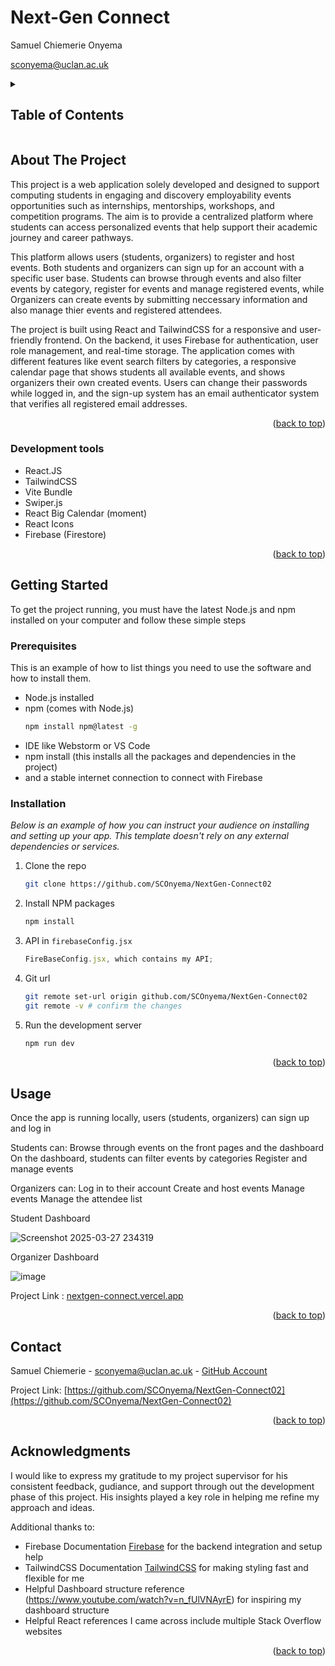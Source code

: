 # Next-Gen Connect 

Samuel Chiemerie Onyema

<a href="">sconyema@uclan.ac.uk</a>

<!-- TABLE OF CONTENTS -->
<details>
  <summary><h2>Table of Contents</h2></summary>
  <ol>
    <li>
      <a href="#about-the-project">About The Project</a>
      <ul>
        <li><a href="#tools">Development tools</a></li>
      </ul>
    </li>
    <li>
      <a href="#getting-started">Getting Started</a>
      <ul>
        <li><a href="#prerequisites">Prerequisites</a></li>
        <li><a href="#installation">Installation</a></li>
      </ul>
    </li>
    <li><a href="#usage">Usage</a></li>
    <li><a href="#contact">Contact</a></li>
    <li><a href="#acknowledgments">Acknowledgments</a></li>
  </ol>
</details>



<!-- ABOUT THE PROJECT -->
## About The Project

This project is a web application solely developed and designed to support computing students in engaging and discovery employability events opportunities such as internships, mentorships, workshops, and competition programs. The aim is to provide a centralized platform where students can access personalized events that help support their academic journey and career pathways.

This platform allows users (students, organizers) to register and host events. Both students and organizers can sign up for an account with a specific user base. Students can browse through events and also filter events by category, register for events and manage registered events, while Organizers can create events by submitting neccessary information and also manage thier events and registered attendees.

The project is built using React and TailwindCSS for a responsive and user-friendly frontend. On the backend, it uses Firebase for authentication, user role management, and real-time storage. The application comes with different features like event search filters by categories, a responsive calendar page that shows students all available events, and shows organizers their own created events. Users can change their passwords while logged in, and the sign-up system has an email authenticator system that verifies all registered email addresses.


<p align="right">(<a href="#readme-top">back to top</a>)</p>

### Development tools

* React.JS
* TailwindCSS
* Vite Bundle
* Swiper.js
* React Big Calendar (moment)
* React Icons
* Firebase (Firestore)


<p align="right">(<a href="#readme-top">back to top</a>)</p>

<!-- GETTING STARTED -->
## Getting Started

To get the project running, you must have the latest Node.js and npm installed on your computer and follow these simple steps 


### Prerequisites

This is an example of how to list things you need to use the software and how to install them.

* Node.js installed
* npm (comes with Node.js)
  ```sh
  npm install npm@latest -g
  ```
* IDE like Webstorm or VS Code 
* npm install (this installs all the packages and dependencies in the project)
* and a stable internet connection to connect with Firebase

### Installation

_Below is an example of how you can instruct your audience on installing and setting up your app. This template doesn't rely on any external dependencies or services._


1. Clone the repo
   ```sh
   git clone https://github.com/SCOnyema/NextGen-Connect02
   ```
2. Install NPM packages
   ```sh
   npm install
   ```
3. API in `firebaseConfig.jsx`
   ```js
   FireBaseConfig.jsx, which contains my API;
   ```
4. Git url 
   ```sh
   git remote set-url origin github.com/SCOnyema/NextGen-Connect02
   git remote -v # confirm the changes
   ```
5. Run the development server
   ```sh
   npm run dev
   ```


<p align="right">(<a href="#readme-top">back to top</a>)</p>


<!-- USAGE EXAMPLES -->
## Usage

Once the app is running locally, users (students, organizers) can sign up and log in

Students can:
Browse through events on the front pages and the dashboard
On the dashboard, students can filter events by categories 
Register and manage events 

Organizers can:
Log in to their account 
Create and host events
Manage events
Manage the attendee list


Student Dashboard 

![Screenshot 2025-03-27 234319](https://github.com/user-attachments/assets/2398b38d-4fed-4d69-8601-54722d03debb)


Organizer Dashboard 

![image](https://github.com/user-attachments/assets/f954bb68-e88d-41a7-b27c-cadcaf8c4fd1)

Project Link : [nextgen-connect.vercel.app ](https://nextgen-connect.vercel.app/)

<p align="right">(<a href="#readme-top">back to top</a>)</p>


<!-- CONTACT -->
## Contact

Samuel Chiemerie - sconyema@uclan.ac.uk - [GitHub Account](https://github.com/SCOnyema)

Project Link: [https://github.com/SCOnyema/NextGen-Connect02](https://github.com/SCOnyema/NextGen-Connect02)

<p align="right">(<a href="#readme-top">back to top</a>)</p>



<!-- ACKNOWLEDGMENTS -->
## Acknowledgments

I would like to express my gratitude to my project supervisor for his consistent feedback, gudiance, and support through out the development phase of this project. His insights played a key role in helping me refine my approach and ideas.

Additional thanks to:

* Firebase Documentation [Firebase](https://firebase.google.com/docs) for the backend integration and setup help 
* TailwindCSS Documentation [TailwindCSS](https://tailwindcss.com/docs/installation/using-vite) for making styling fast and flexible for me
* Helpful Dashboard structure reference (https://www.youtube.com/watch?v=n_fUlVNAyrE) for inspiring my dashboard structure
* Helpful React references I came across include multiple Stack Overflow websites 


<p align="right">(<a href="#readme-top">back to top</a>)</p>
